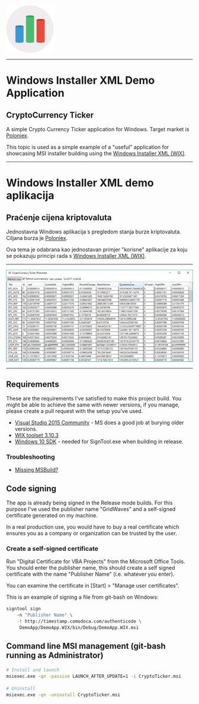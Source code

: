 ![CryptoCurrency Ticker icon](DemoApp/DemoApp.WPF/Assets/AppIcon.png)

--------------------------------------------------------------------------------

# Windows Installer XML Demo Application
## CryptoCurrency Ticker

A simple Crypto Currency Ticker application for Windows. Target market is
[Poloniex](https://www.poloniex.com).

This topic is used as a simple example of a "useful" application for showcasing
MSI installer building using the
[Windows Installer XML (WIX)](http://wixtoolset.org/).

--------------------------------------------------------------------------------

# Windows Installer XML demo aplikacija
## Praćenje cijena kriptovaluta

Jednostavna Windows aplikacija s pregledom stanja burze kriptovaluta. Ciljana
burza je [Poloniex](https://www.poloniex.com).

Ova tema je odabrana kao jednostavan primjer "korisne" aplikacije za koju se
pokazuju principi rada s [Windows Installer XML (WIX)](http://wixtoolset.org/).

--------------------------------------------------------------------------------

![CryptoCurrency Ticker app](docs/DemoApp.png)

--------------------------------------------------------------------------------

## Requirements

These are the requirements I've satisfied to make this project build. You might
be able to achieve the same with newer versions, if you manage, please create
a pull request with the setup you've used.

* [Visual Studio 2015 Community](https://www.microsoft.com/en-us/download/details.aspx?id=48146) - MS does a good job at burying older versions.
* [WIX toolset 3.10.3](http://wixtoolset.org/releases/)
* [Windows 10 SDK](https://developer.microsoft.com/en-us/windows/downloads/windows-10-sdk) - needed for SignTool.exe when
building in release.

### Troubleshooting

* [Missing MSBuild?](https://www.microsoft.com/en-us/download/confirmation.aspx?id=48159)


## Code signing

The app is already being signed in the Release mode builds. For this purpose
I've used the publisher name "GridWaves" and a self-signed certificate generated
on my machine.

In a real production use, you would have to buy a real certificate which
ensures you as a company or organization can be trusted by the user.

### Create a self-signed certificate

Run "Digital Certificate for VBA Projects" from the Microsoft Office Tools.
You should enter the publisher name, this should create a self signed
certificate with the name "Publisher Name" (i.e. whatever you enter).

You can examine the certificate in [Start] > "Manage user certificates".

This is an example of signing a file from git-bash on Windows:

```sh
signtool sign
    -n "Publisher Name" \
    -t http://timestamp.comodoca.com/authenticode \
     DemoApp/DemoApp.WIX/bin/Debug/DemoApp.WIX.msi
```

## Command line MSI management (git-bash running as Administrator)

```sh
# Install and launch
msiexec.exe -qn -passive LAUNCH_AFTER_UPDATE=1 -i CryptoTicker.msi

# Uninstall
msiexec.exe -qn -uninstall CryptoTicker.msi
```

